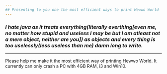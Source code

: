 ```yaml
---
## Presenting to you one the most efficient ways to print Hewwo World  
---
```


### ***I hate java as it treats everything(literally everthing[even me, no matter how stupid and useless I may be but I am atleast not a mere object, neither are you]) as objects and every thing is too uselessly(less useless than me) damn long to write.***
---
Please help me make it the most efficient way of printing Hewwo World. It currently can only crash a PC with 4GB RAM, i3 and Win10. 
